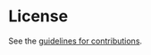 # License

See the
[guidelines for contributions](https://github.com/ietf-wg-scitt/draft-ietf-scitt-scrapi/blob/main/CONTRIBUTING.md).
